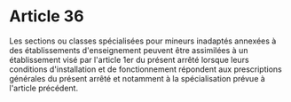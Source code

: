 # Article 36

Les sections ou classes spécialisées pour mineurs inadaptés annexées à des établissements d'enseignement peuvent être assimilées à un établissement visé par l'article 1er du présent arrêté lorsque leurs conditions d'installation et de fonctionnement répondent aux prescriptions générales du présent arrêté et notamment à la spécialisation prévue à l'article précédent.

